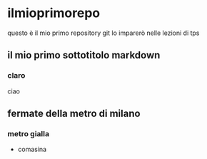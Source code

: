 # ilmioprimorepo
questo è il mio primo repository git lo imparerò nelle lezioni di tps
## il mio primo sottotitolo markdown
### claro
ciao
## fermate della metro di milano
### metro gialla
- comasina 